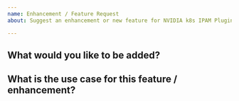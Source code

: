 ```yaml
---
name: Enhancement / Feature Request
about: Suggest an enhancement or new feature for NVIDIA k8s IPAM Plugin

---
```

<!--  Please use this template to submit feature and enhancement requests -->


## What would you like to be added?

## What is the use case for this feature / enhancement?

